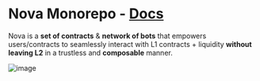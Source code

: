 # Nova Monorepo - [Docs](https://docs.rari.capital/nova)
Nova is a **set of contracts** & **network of bots** that empowers users/contracts to seamlessly interact with L1 contracts + liquidity **without leaving L2** in a trustless and **composable** manner.

![image](https://user-images.githubusercontent.com/26209401/116804926-a6ea5e00-aad7-11eb-9e4b-20de5997df44.png)
